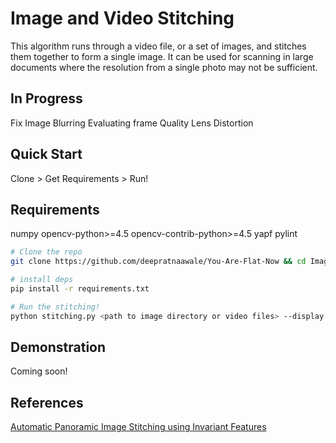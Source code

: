 # Image and Video Stitching
This algorithm runs through a video file, or a set of images, and stitches them together to form a single image. It can be
used for scanning in large documents where the resolution from a single photo may not be sufficient. 

## In Progress
Fix Image Blurring
Evaluating frame Quality
Lens Distortion

## Quick Start
Clone > Get Requirements > Run!

## Requirements
numpy
opencv-python>=4.5
opencv-contrib-python>=4.5
yapf
pylint

```bash
# Clone the repo
git clone https://github.com/deepratnaawale/You-Are-Flat-Now && cd ImageStitching

# install deps
pip install -r requirements.txt

# Run the stitching!
python stitching.py <path to image directory or video files> --display --save
```

## Demonstration
Coming soon!

## References
[Automatic Panoramic Image Stitching using Invariant Features](https://www.cs.bath.ac.uk/brown/papers/ijcv2007.pdf)